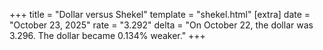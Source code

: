 +++
title = "Dollar versus Shekel"
template = "shekel.html"
[extra]
date = "October 23, 2025"
rate = "3.292"
delta = "On October 22, the dollar was 3.296. The dollar became 0.134% weaker."
+++
